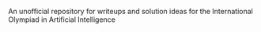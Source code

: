 An unofficial repository for writeups and solution ideas for the International Olympiad in Artificial Intelligence
